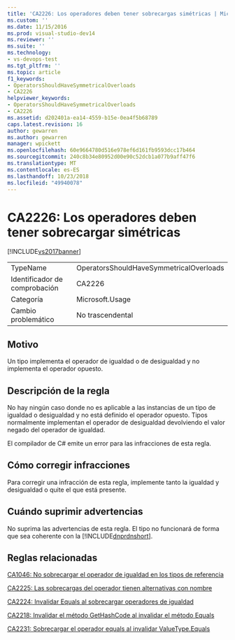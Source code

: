 ```yaml
---
title: 'CA2226: Los operadores deben tener sobrecargas simétricas | Microsoft Docs'
ms.custom: ''
ms.date: 11/15/2016
ms.prod: visual-studio-dev14
ms.reviewer: ''
ms.suite: ''
ms.technology:
- vs-devops-test
ms.tgt_pltfrm: ''
ms.topic: article
f1_keywords:
- OperatorsShouldHaveSymmetricalOverloads
- CA2226
helpviewer_keywords:
- OperatorsShouldHaveSymmetricalOverloads
- CA2226
ms.assetid: d202401a-ea14-4559-b15e-0ea4f5b68789
caps.latest.revision: 16
author: gewarren
ms.author: gewarren
manager: wpickett
ms.openlocfilehash: 60e9664780d516e978ef6d161fb9593dcc17b464
ms.sourcegitcommit: 240c8b34e80952d00e90c52dcb1a077b9aff47f6
ms.translationtype: MT
ms.contentlocale: es-ES
ms.lasthandoff: 10/23/2018
ms.locfileid: "49940078"
---
```

# <a name="ca2226-operators-should-have-symmetrical-overloads"></a>CA2226: Los operadores deben tener sobrecargar simétricas
[!INCLUDE[vs2017banner](../includes/vs2017banner.md)]

|||
|-|-|
|TypeName|OperatorsShouldHaveSymmetricalOverloads|
|Identificador de comprobación|CA2226|
|Categoría|Microsoft.Usage|
|Cambio problemático|No trascendental|

## <a name="cause"></a>Motivo
 Un tipo implementa el operador de igualdad o de desigualdad y no implementa el operador opuesto.

## <a name="rule-description"></a>Descripción de la regla
 No hay ningún caso donde no es aplicable a las instancias de un tipo de igualdad o desigualdad y no está definido el operador opuesto. Tipos normalmente implementan el operador de desigualdad devolviendo el valor negado del operador de igualdad.

 El compilador de C# emite un error para las infracciones de esta regla.

## <a name="how-to-fix-violations"></a>Cómo corregir infracciones
 Para corregir una infracción de esta regla, implemente tanto la igualdad y desigualdad o quite el que está presente.

## <a name="when-to-suppress-warnings"></a>Cuándo suprimir advertencias
 No suprima las advertencias de esta regla. El tipo no funcionará de forma que sea coherente con la [!INCLUDE[dnprdnshort](../includes/dnprdnshort-md.md)].

## <a name="related-rules"></a>Reglas relacionadas
 [CA1046: No sobrecargar el operador de igualdad en los tipos de referencia](../code-quality/ca1046-do-not-overload-operator-equals-on-reference-types.md)

 [CA2225: Las sobrecargas del operador tienen alternativas con nombre](../code-quality/ca2225-operator-overloads-have-named-alternates.md)

 [CA2224: Invalidar Equals al sobrecargar operadores de igualdad](../code-quality/ca2224-override-equals-on-overloading-operator-equals.md)

 [CA2218: Invalidar el método GetHashCode al invalidar el método Equals](../code-quality/ca2218-override-gethashcode-on-overriding-equals.md)

 [CA2231: Sobrecargar el operador equals al invalidar ValueType.Equals](../code-quality/ca2231-overload-operator-equals-on-overriding-valuetype-equals.md)



